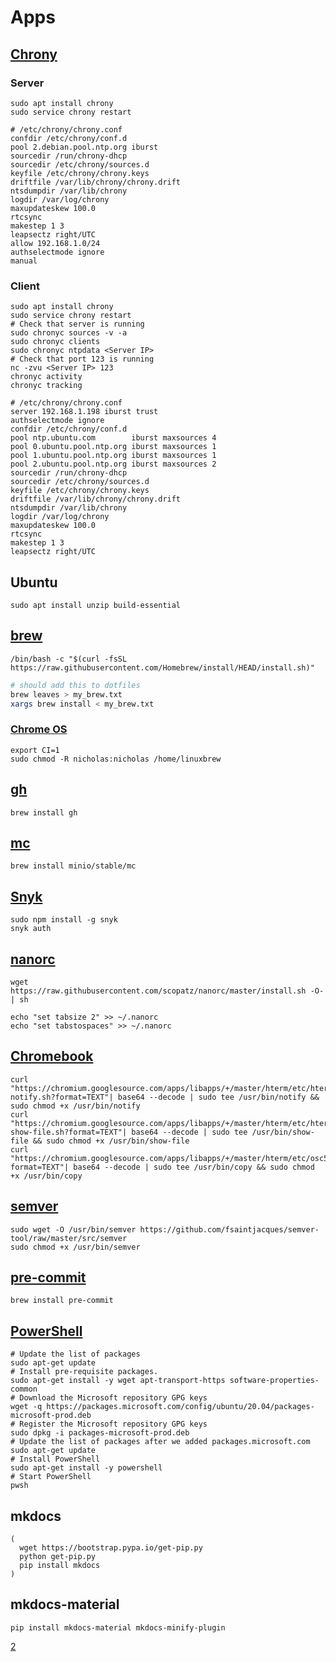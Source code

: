# Apps

## [Chrony][1]

### Server

```shell
sudo apt install chrony
sudo service chrony restart
```

```apacheconf
# /etc/chrony/chrony.conf
confdir /etc/chrony/conf.d
pool 2.debian.pool.ntp.org iburst
sourcedir /run/chrony-dhcp
sourcedir /etc/chrony/sources.d
keyfile /etc/chrony/chrony.keys
driftfile /var/lib/chrony/chrony.drift
ntsdumpdir /var/lib/chrony
logdir /var/log/chrony
maxupdateskew 100.0
rtcsync
makestep 1 3
leapsectz right/UTC
allow 192.168.1.0/24
authselectmode ignore
manual
```

### Client

```shell
sudo apt install chrony
sudo service chrony restart
# Check that server is running
sudo chronyc sources -v -a
sudo chronyc clients
sudo chronyc ntpdata <Server IP>
# Check that port 123 is running
nc -zvu <Server IP> 123
chronyc activity
chronyc tracking
```

```apacheconf
# /etc/chrony/chrony.conf
server 192.168.1.198 iburst trust
authselectmode ignore
confdir /etc/chrony/conf.d
pool ntp.ubuntu.com        iburst maxsources 4
pool 0.ubuntu.pool.ntp.org iburst maxsources 1
pool 1.ubuntu.pool.ntp.org iburst maxsources 1
pool 2.ubuntu.pool.ntp.org iburst maxsources 2
sourcedir /run/chrony-dhcp
sourcedir /etc/chrony/sources.d
keyfile /etc/chrony/chrony.keys
driftfile /var/lib/chrony/chrony.drift
ntsdumpdir /var/lib/chrony
logdir /var/log/chrony
maxupdateskew 100.0
rtcsync
makestep 1 3
leapsectz right/UTC
```

## Ubuntu

```shell
sudo apt install unzip build-essential
```

## [brew](https://brew.sh/)

```shell
/bin/bash -c "$(curl -fsSL https://raw.githubusercontent.com/Homebrew/install/HEAD/install.sh)"
```

```bash
# should add this to dotfiles
brew leaves > my_brew.txt
xargs brew install < my_brew.txt
```

### [Chrome OS][2]

```shell
export CI=1
sudo chmod -R nicholas:nicholas /home/linuxbrew
```

## [gh](https://github.com/cli/cli)

```shell
brew install gh
```

## [mc](https://github.com/minio/mc)

```shell
brew install minio/stable/mc
```

## [Snyk](https://snyk.io/)

```shell
sudo npm install -g snyk
snyk auth
```

## [nanorc](https://github.com/scopatz/nanorc)

```shell
wget https://raw.githubusercontent.com/scopatz/nanorc/master/install.sh -O- | sh
```

```shell
echo "set tabsize 2" >> ~/.nanorc
echo "set tabstospaces" >> ~/.nanorc
```

## [Chromebook](https://chromium.googlesource.com/apps/libapps/+/hterm-1.80/nassh/doc/FAQ.md#How-do-I-copy-text-from-the-terminal)

```shell
curl "https://chromium.googlesource.com/apps/libapps/+/master/hterm/etc/hterm-notify.sh?format=TEXT"| base64 --decode | sudo tee /usr/bin/notify && sudo chmod +x /usr/bin/notify
curl "https://chromium.googlesource.com/apps/libapps/+/master/hterm/etc/hterm-show-file.sh?format=TEXT"| base64 --decode | sudo tee /usr/bin/show-file && sudo chmod +x /usr/bin/show-file
curl "https://chromium.googlesource.com/apps/libapps/+/master/hterm/etc/osc52.sh?format=TEXT"| base64 --decode | sudo tee /usr/bin/copy && sudo chmod +x /usr/bin/copy
```

## [semver](https://github.com/fsaintjacques/semver-tool)

```shell
sudo wget -O /usr/bin/semver https://github.com/fsaintjacques/semver-tool/raw/master/src/semver
sudo chmod +x /usr/bin/semver
```

## [pre-commit](https://pre-commit.com/#install)

```shell
brew install pre-commit
```

## [PowerShell](https://docs.microsoft.com/en-us/powershell/scripting/install/install-ubuntu?view=powershell-7.2#installation-via-package-repository)

```shell
# Update the list of packages
sudo apt-get update
# Install pre-requisite packages.
sudo apt-get install -y wget apt-transport-https software-properties-common
# Download the Microsoft repository GPG keys
wget -q https://packages.microsoft.com/config/ubuntu/20.04/packages-microsoft-prod.deb
# Register the Microsoft repository GPG keys
sudo dpkg -i packages-microsoft-prod.deb
# Update the list of packages after we added packages.microsoft.com
sudo apt-get update
# Install PowerShell
sudo apt-get install -y powershell
# Start PowerShell
pwsh
```

## mkdocs

```shell
(
  wget https://bootstrap.pypa.io/get-pip.py
  python get-pip.py
  pip install mkdocs
)
```

## mkdocs-material

```shell
pip install mkdocs-material mkdocs-minify-plugin
```

[1]: <https://ubuntu.com/server/docs/how-to-serve-the-network-time-protocol-with-chrony>
[2]: <https://github.com/Homebrew/install/issues/369>
[2]

